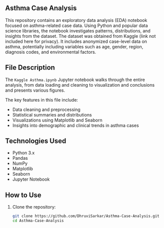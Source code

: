 ## Asthma Case Analysis 
This repository contains an exploratory data analysis (EDA) notebook focused on asthma-related case data. Using Python and popular data science libraries, the notebook investigates patterns, distributions, and insights from the dataset.
The dataset was obtained from Kaggle (link not included here for privacy). It includes anonymized case-level data on asthma, potentially including variables such as age, gender, region, diagnosis codes, and environmental factors.


## File Description

The `Kaggle Asthma.ipynb` Jupyter notebook walks through the entire analysis, from data loading and cleaning to visualization and conclusions and presents various figures.

The key features in this file include:

- Data cleaning and preprocessing
- Statistical summaries and distributions
- Visualizations using Matplotlib and Seaborn
- Insights into demographic and clinical trends in asthma cases

## Technologies Used

- Python 3.x
- Pandas
- NumPy
- Matplotlib
- Seaborn
- Jupyter Notebook


## How to Use

1. Clone the repository:
   ```bash
   git clone https://github.com/DhruviSarkar/Asthma-Case-Analysis.git
   cd Asthma-Case-Analysis
